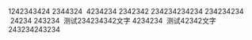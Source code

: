1242343424
2344324
 4234234
2342342
234234234234
234234234
 24234
243234
 测试234234342文字
4234234
 测试42342文字
243234243234